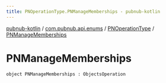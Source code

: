 ```yaml
---
title: PNOperationType.PNManageMemberships - pubnub-kotlin
---
```


[pubnub-kotlin](../../index.html) / [com.pubnub.api.enums](../index.html) / [PNOperationType](index.html) / [PNManageMemberships](./-p-n-manage-memberships.html)

# PNManageMemberships

`object PNManageMemberships : ObjectsOperation`